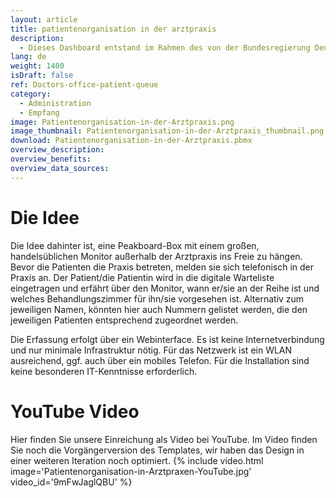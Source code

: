 ```yaml
---
layout: article
title: patientenorganisation in der arztpraxis
description: 
  - Dieses Dashboard entstand im Rahmen des von der Bundesregierung Deutschland und sieben sozialen Initiativen organisierten WirVsVirus-Hackathons im März 2020 (wirvsvirushackathon.org). Dabei wurde ein Prozess entwickelt, mit dem Wartezeiten für Patienten nicht nur besser organisiert sondern auch die gegenseitige Ansteckung weitestgehend vermieden wird, indem die Wartezimmer sozusagen ins Freie verlagert werden. Passen Sie das Dashboard einfach nach Ihren Bedürfnissen und mit den Datenquellen Ihrer Wahl (z. B. Excel) an.
lang: de
weight: 1400
isDraft: false
ref: Doctors-office-patient-queue
category:
  - Administration
  - Empfang
image: Patientenorganisation-in-der-Arztpraxis.png
image_thumbnail: Patientenorganisation-in-der-Arztpraxis_thumbnail.png
download: Patientenorganisation-in-der-Arztpraxis.pbmx
overview_description:
overview_benefits:
overview_data_sources:
---
```

# Die Idee
Die Idee dahinter ist, eine Peakboard-Box mit einem großen, handelsüblichen Monitor außerhalb der Arztpraxis ins Freie zu hängen. Bevor die Patienten die Praxis betreten, melden sie sich telefonisch in der Praxis an. Der Patient/die Patientin wird in die digitale Warteliste eingetragen und erfährt über den Monitor, wann er/sie an der Reihe ist und welches Behandlungszimmer für ihn/sie vorgesehen ist. Alternativ zum jeweiligen Namen, könnten hier auch Nummern gelistet werden, die den jeweiligen Patienten entsprechend zugeordnet werden. 

Die Erfassung erfolgt über ein Webinterface. Es ist keine Internetverbindung und nur minimale Infrastruktur nötig. Für das Netzwerk ist ein WLAN ausreichend, ggf. auch über ein mobiles Telefon. Für die Installation sind keine besonderen IT-Kenntnisse erforderlich.


# YouTube Video
Hier finden Sie unsere Einreichung als Video bei YouTube. Im Video finden Sie noch die Vorgängerversion des Templates, wir haben das Design in einer weiteren Iteration noch optimiert. 
{% include video.html image='Patientenorganisation-in-Arztpraxen-YouTube.jpg' video_id='9mFwJaglQBU' %}
